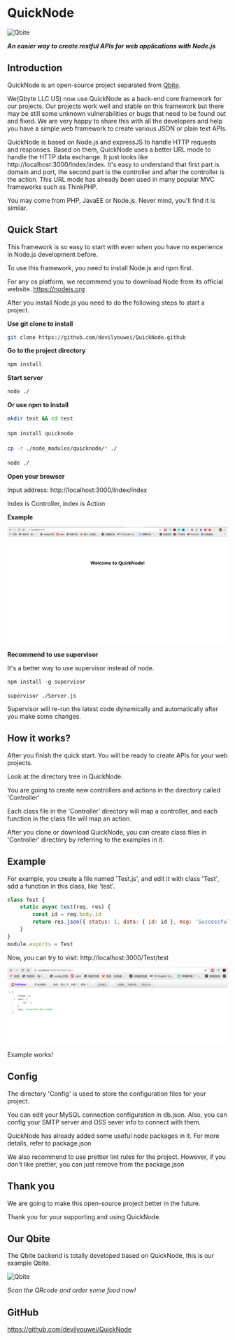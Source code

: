# QuickNode

![Qbite](https://wap.qbite.us/favicon.png 'Qbite, faster order')

**_An easier way to create restful APIs for web applications with Node.js_**

## Introduction

QuickNode is an open-source project separated from [Qbite](https://github.com/devilyouwei/Qbite).

We(Qbyte LLC US) now use QuickNode as a back-end core framework for our projects. Our projects work well and stable on this framework but there may be still some unknown vulnerabilities or bugs that need to be found out and fixed. We are very happy to share this with all the developers and help you have a simple web framework to create various JSON or plain text APIs.

QuickNode is based on Node.js and expressJS to handle HTTP requests and responses. Based on them, QuickNode uses a better URL mode to handle the HTTP data exchange. It just looks like http://localhost:3000/Index/index. It's easy to understand that first part is domain and port, the second part is the controller and after the controller is the action. This URL mode has already been used in many popular MVC frameworks such as ThinkPHP.

You may come from PHP, JavaEE or Node.js. Never mind, you'll find it is similar.

## Quick Start

This framework is so easy to start with even when you have no experience in Node.js development before.

To use this framework, you need to install Node.js and npm first.

For any os platform, we recommend you to download Node from its official website. <https://nodejs.org>

After you install Node.js you need to do the following steps to start a project.

**Use git clone to install**

```bash
git clone https://github.com/devilyouwei/QuickNode.github
```

**Go to the project directory**

```bash
npm install
```

**Start server**

```bash
node ./
```

**Or use npm to install**

```bash
mkdir test && cd test

npm install quicknode

cp -r ./node_modules/quicknode/* ./

node ./
```

**Open your browser**

Input address: http://localhost:3000/Index/index

Index is Controller, index is Action

**Example**

![Successful example](./static/ex1.png)

**Recommend to use supervisor**

It's a better way to use supervisor instead of node.

```
npm install -g supervisor

supervisor ./Server.js
```

Supervisor will re-run the latest code dynamically and automatically after you make some changes.

## How it works?

After you finish the quick start. You will be ready to create APIs for your web projects.

Look at the directory tree in QuickNode.

You are going to create new controllers and actions in the directory called 'Controller'

Each class file in the 'Controller' directory will map a controller, and each function in the class file will map an action.

After you clone or download QuickNode, you can create class files in 'Controller' directory by referring to the examples in it.

## Example

For example, you create a file named 'Test.js', and edit it with class 'Test', add a function in this class, like 'test'.

```js
class Test {
    static async test(req, res) {
        const id = req.body.id
        return res.json({ status: 1, data: { id: id }, msg: 'Successful data loaded' })
    }
}
module.exports = Test
```

Now, you can try to visit: http://localhost:3000/Test/test

![Successful example](./static/ex2.png)

Example works!

## Config

The directory 'Config' is used to store the configuration files for your project.

You can edit your MySQL connection configuration in db.json. Also, you can config your SMTP server and OSS sever info to connect with them.

QuickNode has already added some useful node packages in it. For more details, refer to package.json

We also recommend to use prettier lint rules for the project. However, if you don't like prettier, you can just remove from
the package.json

## Thank you

We are going to make this open-source project better in the future.

Thank you for your supporting and using QuickNode.

## Our Qbite

The Qbite backend is totally developed based on QuickNode, this is our example Qbite.

![Qbite](https://github-devilyouwei.oss-us-west-1.aliyuncs.com/qbite/qbite%20qrcode.jpg)

_Scan the QRcode and order some food now!_

## GitHub

<https://github.com/devilyouwei/QuickNode>
